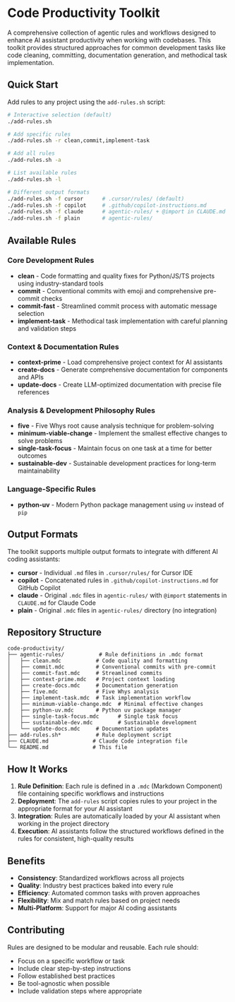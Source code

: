 # Code Productivity Toolkit

A comprehensive collection of agentic rules and workflows designed to enhance AI assistant productivity when working with codebases. This toolkit provides structured approaches for common development tasks like code cleaning, committing, documentation generation, and methodical task implementation.

## Quick Start

Add rules to any project using the `add-rules.sh` script:

```bash
# Interactive selection (default)
./add-rules.sh

# Add specific rules
./add-rules.sh -r clean,commit,implement-task

# Add all rules
./add-rules.sh -a

# List available rules  
./add-rules.sh -l

# Different output formats
./add-rules.sh -f cursor      # .cursor/rules/ (default)
./add-rules.sh -f copilot     # .github/copilot-instructions.md
./add-rules.sh -f claude      # agentic-rules/ + @import in CLAUDE.md
./add-rules.sh -f plain       # agentic-rules/
```

## Available Rules

### Core Development Rules
- **clean** - Code formatting and quality fixes for Python/JS/TS projects using industry-standard tools
- **commit** - Conventional commits with emoji and comprehensive pre-commit checks  
- **commit-fast** - Streamlined commit process with automatic message selection
- **implement-task** - Methodical task implementation with careful planning and validation steps

### Context & Documentation Rules
- **context-prime** - Load comprehensive project context for AI assistants
- **create-docs** - Generate comprehensive documentation for components and APIs
- **update-docs** - Create LLM-optimized documentation with precise file references

### Analysis & Development Philosophy Rules
- **five** - Five Whys root cause analysis technique for problem-solving
- **minimum-viable-change** - Implement the smallest effective changes to solve problems
- **single-task-focus** - Maintain focus on one task at a time for better outcomes
- **sustainable-dev** - Sustainable development practices for long-term maintainability

### Language-Specific Rules
- **python-uv** - Modern Python package management using `uv` instead of `pip`

## Output Formats

The toolkit supports multiple output formats to integrate with different AI coding assistants:

- **cursor** - Individual `.md` files in `.cursor/rules/` for Cursor IDE
- **copilot** - Concatenated rules in `.github/copilot-instructions.md` for GitHub Copilot  
- **claude** - Original `.mdc` files in `agentic-rules/` with `@import` statements in `CLAUDE.md` for Claude Code
- **plain** - Original `.mdc` files in `agentic-rules/` directory (no integration)

## Repository Structure

```
code-productivity/
├── agentic-rules/           # Rule definitions in .mdc format
│   ├── clean.mdc           # Code quality and formatting
│   ├── commit.mdc          # Conventional commits with pre-commit
│   ├── commit-fast.mdc     # Streamlined commits
│   ├── context-prime.mdc   # Project context loading
│   ├── create-docs.mdc     # Documentation generation
│   ├── five.mdc            # Five Whys analysis
│   ├── implement-task.mdc  # Task implementation workflow
│   ├── minimum-viable-change.mdc  # Minimal effective changes
│   ├── python-uv.mdc       # Python uv package manager
│   ├── single-task-focus.mdc      # Single task focus
│   ├── sustainable-dev.mdc        # Sustainable development
│   └── update-docs.mdc     # Documentation updates
├── add-rules.sh*           # Rule deployment script
├── CLAUDE.md              # Claude Code integration file
└── README.md              # This file
```

## How It Works

1. **Rule Definition**: Each rule is defined in a `.mdc` (Markdown Component) file containing specific workflows and instructions
2. **Deployment**: The `add-rules` script copies rules to your project in the appropriate format for your AI assistant
3. **Integration**: Rules are automatically loaded by your AI assistant when working in the project directory
4. **Execution**: AI assistants follow the structured workflows defined in the rules for consistent, high-quality results

## Benefits

- **Consistency**: Standardized workflows across all projects
- **Quality**: Industry best practices baked into every rule  
- **Efficiency**: Automated common tasks with proven approaches
- **Flexibility**: Mix and match rules based on project needs
- **Multi-Platform**: Support for major AI coding assistants

## Contributing

Rules are designed to be modular and reusable. Each rule should:
- Focus on a specific workflow or task
- Include clear step-by-step instructions
- Follow established best practices
- Be tool-agnostic when possible
- Include validation steps where appropriate